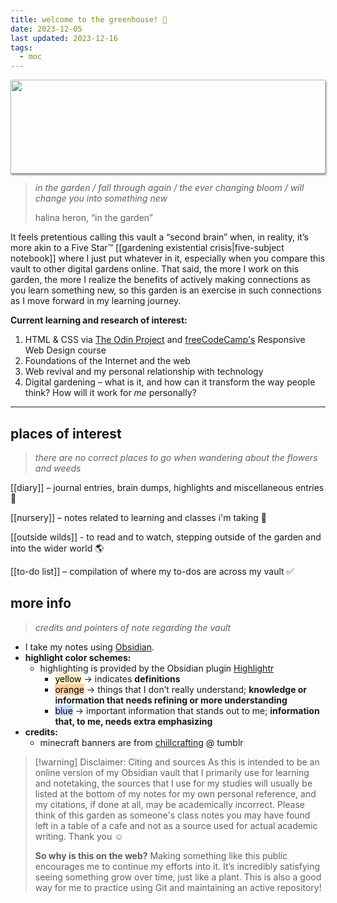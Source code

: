 ```yaml
---
title: welcome to the greenhouse! 🏡
date: 2023-12-05
last updated: 2023-12-16
tags:
  - moc
---
```

<img style="height: 150px; width: 100%; object-fit: cover; box-shadow: 1px 2px 3px rgba(0,0,0,.5);" src="https://media.discordapp.net/attachments/587845669562220592/1000695070875463730/Tumblr_l_118815257339206.gif">

> *in the garden / fall through again / the ever changing bloom / will change you into something new*
> 
> halina heron, “in the garden”

It feels pretentious calling this vault a “second  brain” when, in reality, it’s more akin to a Five Star™ [[gardening existential crisis|five-subject notebook]] where I just put whatever in it, especially when you compare this vault to other digital gardens online. That said, the more I work on this garden, the more I realize the benefits of actively making connections as you learn something new, so this garden is an exercise in such connections as I move forward in my learning journey.

**Current learning and research of interest:**
1. HTML & CSS via [The Odin Project](https://www.theodinproject.com/dashboard) and [freeCodeCamp's](https://www.freecodecamp.org/learn/2022/responsive-web-design/) Responsive Web Design course
2. Foundations of the Internet and the web
3. Web revival and my personal relationship with technology
4. Digital gardening – what is it, and how can it transform the way people think? How will it work for *me* personally?

---

## places of interest
> *there are no correct places to go when wandering about the flowers and weeds*

[[diary]] – journal entries, brain dumps, highlights and miscellaneous entries 💌

[[nursery]] – notes related to learning and classes i'm taking 🌱

[[outside wilds]] - to read  and to watch, stepping outside of the garden and into the wider world 🌎

[[to-do list]] – compilation of where my to-dos are across my vault ✅


## more info
> *credits and pointers of note regarding the vault*

- I take my notes using [Obsidian](https://obsidian.md/).
- **highlight color schemes:**
	- highlighting is provided by the Obsidian plugin [Highlightr](https://github.com/chetachiezikeuzor/Highlightr-Plugin)
		- <mark style="background: #FFF3A3A6;">yellow</mark> → indicates **definitions**
		- <mark style="background: #FFB86CA6;">orange</mark> → things that I don’t really understand; **knowledge or information that needs refining or more understanding**
		- <mark style="background: #ADCCFFA6;">blue</mark> → important information that stands out to me; **information that, to me, needs extra emphasizing**
- **credits:**
	- minecraft banners are from [chillcrafting](https://chillcrafting.tumblr.com/) @ tumblr

> [!warning] Disclaimer: Citing and sources
> As this is intended to be an online version of my Obsidian vault that I primarily use for learning and notetaking, the sources that I use for my studies will usually be listed at the bottom of my notes for my own personal reference, and my citations, if done at all, may be academically incorrect. Please think of this garden as someone's class notes you may have found left in a table of a cafe and not as a source used for actual academic writing. Thank you ☺️
> 
> **So why is this on the web?**
> Making something like this public encourages me to continue my efforts into it. It’s incredibly satisfying seeing something grow over time, just like a plant. This is also a good way for me to practice using Git and maintaining an active repository!